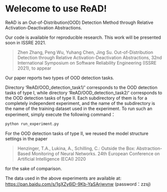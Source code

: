 # Welecome to use ReAD!

ReAD is an Out-of-Distribution(OOD) Detection Method through Relative Activation-Deactivation Abstractions.

Our code is available for reproducible research. This work will be presented soon in ISSRE 2021.

>Zhen Zhang, Peng Wu, Yuhang Chen, Jing Su. Out-of-Distribution Detection through Relative Activation-Deactivation Abstractions, 32nd International Symposium on Software Reliability Engineering (ISSRE 2021), to appear

Our paper reports two types of OOD detection tasks.

Directory ‘ReAD/OOD_detection_task1/' corresponds to the OOD detection tasks of type I, while 
directory ‘ReAD/OOD_detection_task2/' corresponds to the OOD detection tasks of type II. Each subdirectory of them is for a completely independent experiment, and the name of the subdirectory is the name of the training dataset used in the experiment. To run such an experiment, simply execute the following command：

```python
python run_experiment.py
```
For the OOD detection tasks of type II, we reused the model structure settings in the paper 
>Henzinger, T.A., Lukina, A., Schilling, C.: Outside the Box: Abstraction-Based Monitoring of Neural Networks. 24th European Conference on Artificial Intelligence (ECAI) 2020

for the sake of comparison.

The data used in the above experiments are available at:
https://pan.baidu.com/s/1gXZy6ID-9Kb-YaSArjwvnw 
(password：zzsj)

